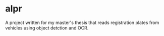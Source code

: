 # alpr
A project written for my master's thesis that reads registration plates from vehicles using object detction and OCR. 
